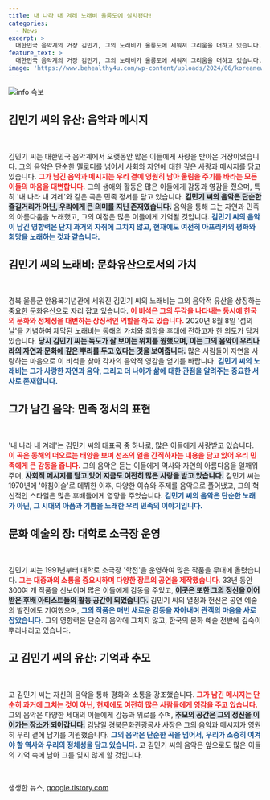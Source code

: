 ```yaml
---
title: 내 나라 내 겨레 노래비 울릉도에 설치됐다!
categories:
  - News
excerpt: >
  대한민국 음악계의 거장 김민기, 그의 노래비가 울릉도에 세워져 그리움을 더하고 있습니다. 내 나라 내 겨레를 통해 후대에 희망과 자부심을 전하며, 고인의 메시지가 영원히 울림을 주길 바랍니다.
feature_text: >
  대한민국 음악계의 거장 김민기, 그의 노래비가 울릉도에 세워져 그리움을 더하고 있습니다. 내 나라 내 겨레를 통해 후대에 희망과 자부심을 전하며, 고인의 메시지가 영원히 울림을 주길 바랍니다.
image: 'https://www.behealthy4u.com/wp-content/uploads/2024/06/koreanews.jpg'
---
```


<p><img src="https://www.behealthy4u.com/wp-content/uploads/2024/06/koreanews.jpg" alt="info 속보" /></p>

<h2 data-ke-size="size26">김민기 씨의 유산: 음악과 메시지</h2>

<p data-ke-size="size16">&nbsp;</p>

<p>김민기 씨는 대한민국 음악계에서 오랫동안 많은 이들에게 사랑을 받아온 거장이었습니다. 그의 음악은 단순한 멜로디를 넘어서 사회와 자연에 대한 깊은 사랑과 메시지를 담고 있습니다. <b><span style="color: #ee2323;">그가 남긴 음악과 메시지는 우리 곁에 영원히 남아 울림을 주기를 바라는 모든 이들의 마음을 대변합니다.</span></b> 그의 생애와 활동은 많은 이들에게 감동과 영감을 줬으며, 특히 '내 나라 내 겨레'와 같은 곡은 민족 정서를 담고 있습니다. <b><span style="background-color: #21538527;">김민기 씨의 음악은 단순한 즐길거리가 아닌, 우리에게 큰 의미를 지닌 존재였습니다.</span></b> 음악을 통해 그는 자연과 민족의 아름다움을 노래했고, 그의 여정은 많은 이들에게 기억될 것입니다. <b><span style="color: #1a5490;">김민기 씨의 음악이 남긴 영향력은 단지 과거의 자취에 그치지 않고, 현재에도 여전히 아프리카의 평화와 희망을 노래하는 것과 같습니다.</span></b></p>

<h2 data-ke-size="size26">김민기 씨의 노래비: 문화유산으로서의 가치</h2>

<p data-ke-size="size16">&nbsp;</p>

<p>경북 울릉군 안용복기념관에 세워진 김민기 씨의 노래비는 그의 음악적 유산을 상징하는 중요한 문화유산으로 자리 잡고 있습니다. <b><span style="color: #ee2323;">이 비석은 그의 두각을 나타내는 동시에 한국의 문화와 정체성을 대변하는 상징적인 역할을 하고 있습니다.</span></b> 2020년 8월 8일 '섬의 날'을 기념하여 제막된 노래비는 동해의 가치와 희망을 후대에 전하고자 한 의도가 담겨 있습니다. <b><span style="background-color: #21538527;">당시 김민기 씨는 독도가 잘 보이는 위치를 원했으며, 이는 그의 음악이 우리나라의 자연과 문화에 깊은 뿌리를 두고 있다는 것을 보여줍니다.</span></b> 많은 사람들이 자연을 사랑하는 마음으로 이 비석을 찾아 각자의 음악적 영감을 얻기를 바랍니다. <b><span style="color: #1a5490;">김민기 씨의 노래비는 그가 사랑한 자연과 음악, 그리고 더 나아가 삶에 대한 관점을 알려주는 중요한 서사로 존재합니다.</span></b></p>

<h2 data-ke-size="size26">그가 남긴 음악: 민족 정서의 표현</h2>

<p data-ke-size="size16">&nbsp;</p>

<p>'내 나라 내 겨레'는 김민기 씨의 대표곡 중 하나로, 많은 이들에게 사랑받고 있습니다. <b><span style="color: #ee2323;">이 곡은 동해의 떠오르는 태양을 보며 선조의 얼을 간직하자는 내용을 담고 있어 우리 민족에게 큰 감동을 줍니다.</span></b> 그의 음악은 듣는 이들에게 역사와 자연의 아름다움을 일깨워 주며, <b><span style="background-color: #21538527;">사회적 메시지를 담고 있어 지금도 여전히 많은 사랑을 받고 있습니다.</span></b> 김민기 씨는 1970년에 '아침이슬'로 데뷔한 이후, 다양한 이슈와 주제를 음악으로 풀어냈고, 그의 혁신적인 스타일은 많은 후배들에게 영향을 주었습니다. <b><span style="color: #1a5490;">김민기 씨의 음악은 단순한 노래가 아닌, 그 시대의 아픔과 기쁨을 노래한 우리 민족의 이야기입니다.</span></b></p>

<h2 data-ke-size="size26">문화 예술의 장: 대학로 소극장 운영</h2>

<p data-ke-size="size16">&nbsp;</p>

<p>김민기 씨는 1991년부터 대학로 소극장 '학전'을 운영하여 많은 작품을 무대에 올렸습니다. <b><span style="color: #ee2323;">그는 대중과의 소통을 중요시하며 다양한 장르의 공연을 제작했습니다.</span></b> 33년 동안 300여 개 작품을 선보이며 많은 이들에게 감동을 주었고, <b><span style="background-color: #21538527;">이곳은 또한 그의 정신을 이어받은 후배 아티스트들의 활동 공간이 되었습니다.</span></b> 김민기 씨의 열정과 헌신은 공연 예술의 발전에도 기여했으며, <b><span style="color: #1a5490;">그의 작품은 매번 새로운 감동을 자아내며 관객의 마음을 사로잡았습니다.</span></b> 그의 영향력은 단순히 음악에 그치지 않고, 한국의 문화 예술 전반에 깊숙이 뿌리내리고 있습니다.</p>

<h2 data-ke-size="size26">고 김민기 씨의 유산: 기억과 추모</h2>

<p data-ke-size="size16">&nbsp;</p>

<p>고 김민기 씨는 자신의 음악을 통해 평화와 소통을 강조했습니다. <b><span style="color: #ee2323;">그가 남긴 메시지는 단순히 과거에 그치는 것이 아닌, 현재에도 여전히 많은 사람들에게 영감을 주고 있습니다.</span></b> 그의 음악은 다양한 세대의 이들에게 감동과 위로를 주며, <b><span style="background-color: #21538527;">추모의 공간은 그의 정신을 이어가는 장소가 되어갑니다.</span></b> 김남일 경북문화관광공사 사장은 그의 음악과 메시지가 영원히 우리 곁에 남기를 기원했습니다. <b><span style="color: #1a5490;">그의 음악은 단순한 곡을 넘어서, 우리가 소중히 여겨야 할 역사와 우리의 정체성을 담고 있습니다.</span></b> 고 김민기 씨의 음악은 앞으로도 많은 이들의 기억 속에 남아 그를 잊지 않게 할 것입니다.</p>

<p data-ke-size="size16">&nbsp;</p>
생생한 뉴스, <a href="https://qoogle.tistory.com" rel="dofollow">qoogle.tistory.com</a>


